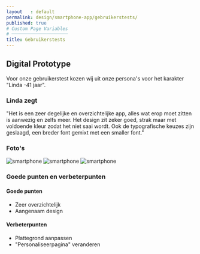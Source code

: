 ```yaml
---
layout   : default
permalink: design/smartphone-app/gebruikerstests/
published: true
# Custom Page Variables
# ─────────────────────
title: Gebruikerstests
---
```


## Digital Prototype
Voor onze gebruikerstest kozen wij uit onze persona's voor het karakter "Linda -41 jaar".

### Linda zegt
"Het is een zeer degelijke en overzichtelijke app, alles wat erop moet zitten is aanwezig en zelfs meer. Het design zit zeker goed, strak maar met voldoende kleur zodat het niet saai wordt. Ook de typografische keuzes zijn geslaagd, een breder font gemixt met een smaller font."

### Foto's
<div class="col-12 col-md-12 col-lg-4">
    <img src="../../../afbeeldingen/smartphonetest1.jpg" class="img-fluid" alt="smartphone">
    <img src="../../../afbeeldingen/smartphonetest2.jpg" class="img-fluid" alt="smartphone">
    <img src="../../../afbeeldingen/smartphonetest3.png" class="img-fluid" alt="smartphone">
</div>

### Goede punten en verbeterpunten

#### Goede punten
- Zeer overzichtelijk
- Aangenaam design

#### Verbeterpunten
- Plattegrond aanpassen
- "Personaliseerpagina" veranderen